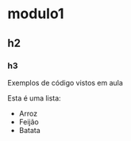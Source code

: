# modulo1
## h2
### h3
Exemplos de código vistos em aula

Esta é uma lista:

- Arroz
- Feijão
- Batata
